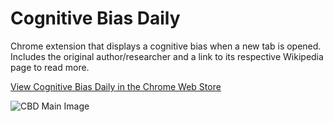 # Cognitive Bias Daily
Chrome extension that displays a cognitive bias when a new tab is opened. Includes the original author/researcher and a link to its respective Wikipedia page to read more.


<a href="https://chromewebstore.google.com/detail/cognitive-bias-daily/jgmjhhoapbphecmnmkakaklocjgdgibg?hl=en-US&utm_source=ext_sidebar">View Cognitive Bias Daily in the Chrome Web Store</a>

![CBD Main Image](https://github.com/thsnyder/Cognitive-Biases-Daily/assets/13440485/3224f108-358b-4b49-b908-6990a926c20f)
